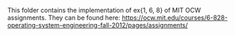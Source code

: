 This folder contains the implementation of ex{1, 6, 8} of MIT OCW assignments. 
They can be found here: https://ocw.mit.edu/courses/6-828-operating-system-engineering-fall-2012/pages/assignments/
